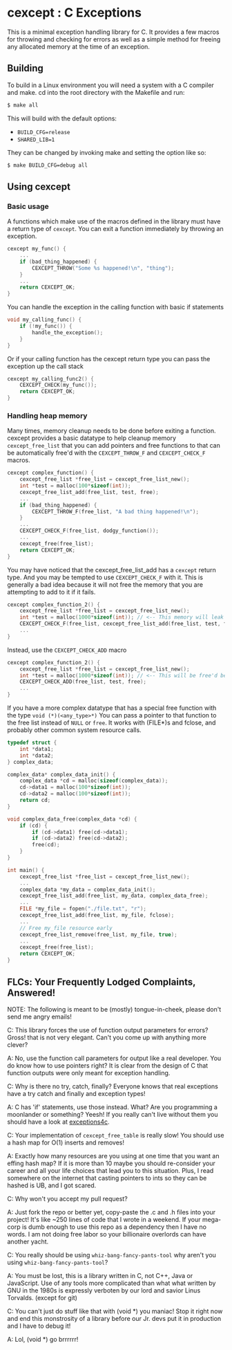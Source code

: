 # cexcept : C Exceptions

This is a minimal exception handling library for C. It provides a few macros for throwing and checking for errors as well as a simple method for freeing any allocated memory at the time of an exception.

## Building

To build in a Linux environment you will need a system with a C compiler and make. cd into the root directory with the Makefile and run:

```sh
$ make all
```

This will build with the default options:

* `BUILD_CFG=release` 
* `SHARED_LIB=1`

They can be changed by invoking make and setting the option like so:

```sh
$ make BUILD_CFG=debug all
```

## Using cexcept

### Basic usage

A functions which make use of the macros defined in the library must have a return type of `cexcept`. You can exit a function immediately by throwing an exception.

```c
cexcept my_func() {
    ...
    if (bad_thing_happened) {
        CEXCEPT_THROW("Some %s happened!\n", "thing");
    }
    ...
    return CEXCEPT_OK;
}
```

You can handle the exception in the calling function with basic if statements

```c
void my_calling_func() {
    if (!my_func()) {
        handle_the_exception();
    }
}
```

Or if your calling function has the cexcept return type you can pass the exception up the call stack

```c
cexcept my_calling_func2() {
    CEXCEPT_CHECK(my_func());
    return CEXCEPT_OK;
}
```

### Handling heap memory

Many times, memory cleanup needs to be done before exiting a function. cexcept provides a basic datatype to help cleanup memory `cexcept_free_list` that you can add pointers and free functions to that can be automatically free'd with the `CEXCEPT_THROW_F` and `CEXCEPT_CHECK_F` macros.

```c
cexcept complex_function() {
    cexcept_free_list *free_list = cexcept_free_list_new();
    int *test = malloc(100*sizeof(int));
    cexcept_free_list_add(free_list, test, free);
    ...
    if (bad_thing_happened) {
        CEXCEPT_THROW_F(free_list, "A bad thing happened!\n");
    }
    ...
    CEXCEPT_CHECK_F(free_list, dodgy_function());
    ...
    cexcept_free(free_list);
    return CEXCEPT_OK;
}
```

You may have noticed that the cexcept_free_list_add has a `cexcept` return type. And you may be tempted to use `CEXCEPT_CHECK_F` with it. This is generally a bad idea because it will not free the memory that you are attempting to add to it if it fails.

```c
cexcept complex_function_2() {
    cexcept_free_list *free_list = cexcept_free_list_new();
    int *test = malloc(1000*sizeof(int)); // <-- This memory will leak if the add fails
    CEXCEPT_CHECK_F(free_list, cexcept_free_list_add(free_list, test, free));
    ...
}
```

Instead, use the `CEXCEPT_CHECK_ADD` macro

```c
cexcept complex_function_2() {
    cexcept_free_list *free_list = cexcept_free_list_new();
    int *test = malloc(1000*sizeof(int)); // <-- This will be free'd before return if the add fails
    CEXCEPT_CHECK_ADD(free_list, test, free);
    ...
}
```

If you have a more complex datatype that has a special free function with the type `void (*)(<any_type>*)` You can pass a pointer to that function to the free list instead of `NULL` or `free`. It works with (FILE*)s and fclose, and probably other common system resource calls.

```c
typedef struct {
    int *data1;
    int *data2;
} complex_data;

complex_data* complex_data_init() {
    complex_data *cd = malloc(sizeof(complex_data));
    cd->data1 = malloc(100*sizeof(int));
    cd->data2 = malloc(100*sizeof(int));
    return cd;
}

void complex_data_free(complex_data *cd) {
    if (cd) {
        if (cd->data1) free(cd->data1);
        if (cd->data2) free(cd->data2);
        free(cd);
    }
}

int main() {
    cexcept_free_list *free_list = cexcept_free_list_new();
    ...
    complex_data *my_data = complex_data_init();
    cexcept_free_list_add(free_list, my_data, complex_data_free);
    ...
    FILE *my_file = fopen("./file.txt", "r");
    cexcept_free_list_add(free_list, my_file, fclose);
    ...
    // Free my_file resource early
    cexcept_free_list_remove(free_list, my_file, true);
    ...
    cexcept_free(free_list);
    return CEXCEPT_OK;
}
```

## FLCs: Your Frequently Lodged Complaints, Answered!

NOTE: The following is meant to be (mostly) tongue-in-cheek, please don't send me angry emails!

C: This library forces the use of function output parameters for errors? Gross! that is not very elegant. Can't you come up with anything more clever?

A: No, use the function call parameters for output like a real developer. You do know how to use pointers right? It is clear from the design of C that function outputs were only meant for exception handling.

C: Why is there no try, catch, finally? Everyone knows that real exceptions have a try catch and finally and exception types!

A: C has 'if' statements, use those instead. What? Are you programming a moonlander or something? Yeesh! If you really can't live without them you should have a look at [exceptions4c](https://github.com/guillermocalvo/exceptions4c).

C: Your implementation of `cexcept_free_table` is really slow! You should use a  hash map for O(1) inserts and removes!

A: Exactly how many resources are you using at one time that you want an effing hash map? If it is more than 10 maybe you should re-consider your career and all your life choices that lead you to this situation. Plus, I read somewhere on the internet that casting pointers to ints so they can be hashed is UB, and I got scared.

C: Why won't you accept my pull request?

A: Just fork the repo or better yet, copy-paste the .c and .h files into your project! It's like ~250 lines of code that I wrote in a weekend. If your mega-corp is dumb enough to use this repo as a dependency then I have no words. I am not doing free labor so your billionaire overlords can have another yacht.

C: You really should be using `whiz-bang-fancy-pants-tool` why aren't you using `whiz-bang-fancy-pants-tool`?

A: You must be lost, this is a library written in C, not C++, Java or JavaScript. Use of any tools more complicated than what what written by GNU in the 1980s is expressly verboten by our lord and savior Linus Torvalds. (except for git)

C: You can't just do stuff like that with (void *) you maniac! Stop it right now and end this monstrosity of a library before our Jr. devs put it in production and I have to debug it!

A: Lol, (void *) go brrrrrr!
